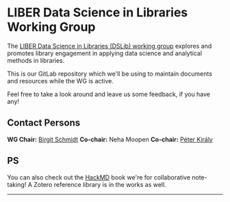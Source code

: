 # LIBER Data Science in Libraries Working Group 

The [LIBER Data Science in Libraries (DSLib) working group](https://libereurope.eu/working-group/liber-data-science-in-libraries-working-group/) explores and promotes library engagement in applying data science and analytical methods in libraries.

This is our GitLab repository which we'll be using to maintain documents and resources while the WG is active. 

Feel free to take a look around and leave us some feedback, if you have any!

## Contact Persons

**WG Chair:** [Birgit Schmidt](https://libereurope.eu/member/dr-birgit-schmidt/)
**Co-chair:** Neha Moopen
**Co-chair:** [Péter Király](https://libereurope.eu/member/peter-kiraly-phd/)

## PS

You can also check out the [HackMD](https://hackmd.io/@nehamoopen/liber-dslib) book we're for collaborative note-taking! A Zotero reference library is in the works as well.

---
